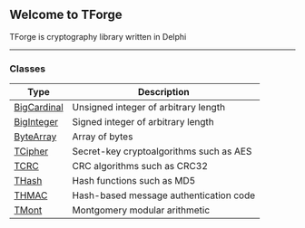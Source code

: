 ## Welcome to TForge

TForge is cryptography library written in Delphi

---

### Classes

|Type        |Description |
|------------|------------|
[BigCardinal](classes/bigcardinal.md) | Unsigned integer of arbitrary length
[BigInteger](classes/biginteger.md)   | Signed integer of arbitrary length
[ByteArray](classes/bytearray.md)     | Array of bytes
[TCipher](classes/tcipher.md)         | Secret-key cryptoalgorithms such as AES
[TCRC](classes/tcrc.md)               | CRC algorithms such as CRC32
[THash](classes/thash.md)             | Hash functions such as MD5
[THMAC](classes/thmac.md)             | Hash-based message authentication code
[TMont](classes/tmont.md)             | Montgomery modular arithmetic
